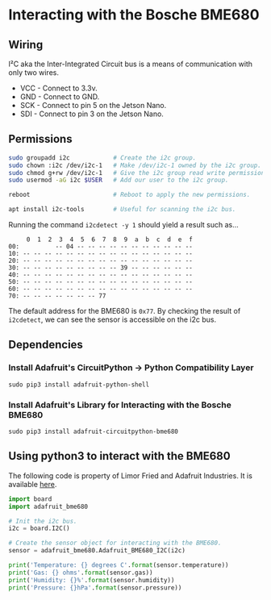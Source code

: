 # Interacting with the Bosche BME680

## Wiring

I²C  aka the Inter-Integrated Circuit bus is a means of communication with only
two wires.

- VCC - Connect to 3.3v.
- GND - Connect to GND.
- SCK - Connect to pin 5 on the Jetson Nano.
- SDI - Connect to pin 3 on the Jetson Nano.

## Permissions

``` bash
sudo groupadd i2c            # Create the i2c group.
sudo chown :i2c /dev/i2c-1   # Make /dev/i2c-1 owned by the i2c group.
sudo chmod g+rw /dev/i2c-1   # Give the i2c group read write permission.
sudo usermod -aG i2c $USER   # Add our user to the i2c group.

reboot                       # Reboot to apply the new permissions.

apt install i2c-tools        # Useful for scanning the i2c bus.
```

Running the command `i2cdetect -y 1` should yield a result such as...

``` text
     0  1  2  3  4  5  6  7  8  9  a  b  c  d  e  f
00:          -- 04 -- -- -- -- -- -- -- -- -- -- -- 
10: -- -- -- -- -- -- -- -- -- -- -- -- -- -- -- -- 
20: -- -- -- -- -- -- -- -- -- -- -- -- -- -- -- -- 
30: -- -- -- -- -- -- -- -- -- 39 -- -- -- -- -- -- 
40: -- -- -- -- -- -- -- -- -- -- -- -- -- -- -- -- 
50: -- -- -- -- -- -- -- -- -- -- -- -- -- -- -- -- 
60: -- -- -- -- -- -- -- -- -- -- -- -- -- -- -- -- 
70: -- -- -- -- -- -- -- 77
```

The default address for the BME680 is `0x77`. By checking the result of `i2cdetect`,
we can see the sensor is accessible on the i2c bus.

## Dependencies

### Install Adafruit's CircuitPython -> Python Compatibility Layer

`sudo pip3 install adafruit-python-shell`

### Install Adafruit's Library for Interacting with the Bosche BME680

`sudo pip3 install adafruit-circuitpython-bme680`

## Using python3 to interact with the BME680

The following code is property of Limor Fried and Adafruit Industries.
It is available [here](https://learn.adafruit.com/adafruit-bme680-humidity-temperature-barometic-pressure-voc-gas/python-circuitpython).

``` python
import board
import adafruit_bme680

# Init the i2c bus.
i2c = board.I2C()

# Create the sensor object for interacting with the BME680.
sensor = adafruit_bme680.Adafruit_BME680_I2C(i2c)

print('Temperature: {} degrees C'.format(sensor.temperature))
print('Gas: {} ohms'.format(sensor.gas))
print('Humidity: {}%'.format(sensor.humidity))
print('Pressure: {}hPa'.format(sensor.pressure))
```
